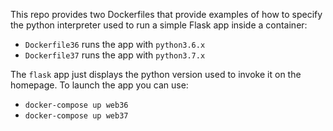 This repo provides two Dockerfiles that provide examples of how to specify the python interpreter used to run a simple Flask app inside a container:

* `Dockerfile36` runs the app with `python3.6.x`
* `Dockerfile37` runs the app with `python3.7.x`


The `flask` app just displays the python version used to invoke it on the homepage. To launch the app you can use:

* `docker-compose up web36`
* `docker-compose up web37`

